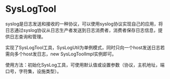 # SysLogTool

syslog是日志发送和接收的一种协议，可以使用syslog协议实现自己的应用，将日志通过syslog协议从日志生产者发送到日志消费者，消费者保存日志信息，提供日志查询和管理。

实现了SysLogTool工具，SysLogUtil为单例模式，同时只向一个host发送日志若需向多个host发日志，new SysLogToolImpl实例即可。

使用方法：初始化SysLog工具，可使用默认值或设置参数（协议，主机地址，端口号，字符集，设施类型）。
